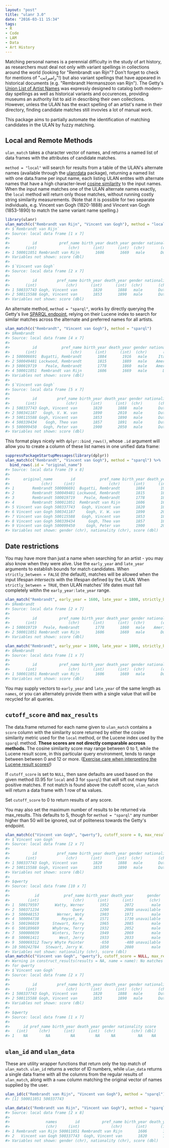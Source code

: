 ```yaml
---
layout: "post"
title: "ulanr 3.0"
date: "2016-03-11 15:34"
tags:
- R
- Code
- LAM
- Data
- Art History
---
```


Matching personal names is a perennial difficulty in the study of art history, as researchers must deal not only with variant spellings in collections around the world (looking for "Rembrandt van Rijn"? Don't forget to check for mentions of "رامبرانت"!) but also variant spellings that have appeared in historical documents (e.g. "Rembrandt Hermanszoon van Rijn").
The Getty's [Union List of Artist Names](http://www.getty.edu/research/tools/vocabularies/ulan/) was expressly designed to catalog both modern-day spellings as well as historical variants and occurences, providing museums an authority list to aid in describing their own collections.
However, unless the ULAN has the exact spelling of an artist's name in their directory, finding candidate matches still invovles a lot of manual work.

This package aims to partially automate the identification of matching candidates in the ULAN by fuzzy matching.

## Local and Remote Methods

`ulan_match` takes a character vector of names, and returns a named list of data frames with the attributes of candidate matches.

`method = "local"` will search for results from a table of the ULAN's alternate names (available through the [ulanrdata]() package), returning a named list with one data.frame per input name, each listing ULAN entites with alternate names that have a high character-level [cosine similarity](http://nlp.stanford.edu/IR-book/html/htmledition/dot-products-1.html) to the input names.
When the input name matches one of the ULAN alternate names exactly, the `local` method will return only those matches, without running costly string similarity measurements. (Note that it is possible for two separate individuals, e.g. Vincent van Gogh (1820-1888) and Vincent van Gogh (1853-1890) to match the same variant name spelling.)

```r
library(ulanr)
ulan_match(c("Rembrandt van Rijn", "Vincent van Gogh"), method = "local")
#> $`Rembrandt van Rijn`
#> Source: local data frame [1 x 7]
#>
#>          id          pref_name birth_year death_year gender nationality
#>       (int)              (chr)      (int)      (int)  (chr)       (chr)
#> 1 500011051 Rembrandt van Rijn       1606       1669   male       Dutch
#> Variables not shown: score (dbl)
#>
#> $`Vincent van Gogh`
#> Source: local data frame [2 x 7]
#>
#>          id         pref_name birth_year death_year gender nationality
#>       (int)             (chr)      (int)      (int)  (chr)       (chr)
#> 1 500337743 Gogh, Vincent van       1820       1888   male       Dutch
#> 2 500115588 Gogh, Vincent van       1853       1890   male       Dutch
#> Variables not shown: score (dbl)
```

An alternate method, `method = "sparql"`, works by directly querying the Getty's live [SPARQL endpoint](vocab.getty.edu/sparql), relying on their Lucene index to search for similar matches across the alternate and preferred names for all artists.

``` r
ulan_match(c("Rembrandt", "Vincent van Gogh"), method = "sparql")
#> $Rembrandt
#> Source: local data frame [4 x 7]
#>
#>          id           pref_name birth_year death_year gender nationality
#>       (int)               (chr)      (int)      (int)  (chr)       (chr)
#> 1 500006691  Bugatti, Rembrandt       1884       1916   male     Italian
#> 2 500049481 Lockwood, Rembrandt       1815       1889   male    American
#> 3 500019719    Peale, Rembrandt       1778       1860   male    American
#> 4 500011051  Rembrandt van Rijn       1606       1669   male       Dutch
#> Variables not shown: score (dbl)
#>
#> $`Vincent van Gogh`
#> Source: local data frame [5 x 7]
#>
#>          id         pref_name birth_year death_year gender nationality
#>       (int)             (chr)      (int)      (int)  (chr)       (chr)
#> 1 500337743 Gogh, Vincent van       1820       1888   male       Dutch
#> 2 500341187   Gogh, V. W. van       1890       2010   male       Dutch
#> 3 500115588 Gogh, Vincent van       1853       1890   male       Dutch
#> 4 500339434    Gogh, Theo van       1857       1891   male       Dutch
#> 5 500099450   Gogh, Peter van       1900       2050   male       Dutch
#> Variables not shown: score (dbl)
```

This format plays nicely with `dplyr::bind_rows()`, whose `.id` argument will allow you to create a column of these list names in one unified data frame:

``` r
suppressPackageStartupMessages(library(dplyr))
ulan_match(c("Rembrandt", "Vincent van Gogh"), method = "sparql") %>%
  bind_rows(.id = "original_name")
#> Source: local data frame [9 x 8]
#>
#>      original_name        id           pref_name birth_year death_year
#>              (chr)     (int)               (chr)      (int)      (int)
#> 1        Rembrandt 500006691  Bugatti, Rembrandt       1884       1916
#> 2        Rembrandt 500049481 Lockwood, Rembrandt       1815       1889
#> 3        Rembrandt 500019719    Peale, Rembrandt       1778       1860
#> 4        Rembrandt 500011051  Rembrandt van Rijn       1606       1669
#> 5 Vincent van Gogh 500337743   Gogh, Vincent van       1820       1888
#> 6 Vincent van Gogh 500341187     Gogh, V. W. van       1890       2010
#> 7 Vincent van Gogh 500115588   Gogh, Vincent van       1853       1890
#> 8 Vincent van Gogh 500339434      Gogh, Theo van       1857       1891
#> 9 Vincent van Gogh 500099450     Gogh, Peter van       1900       2050
#> Variables not shown: gender (chr), nationality (chr), score (dbl)
```

## Date restrictions

You may have more than just a name when searching for an artist - you may also know when they were alive.
Use the `early_year` and `late_year` arguments to establish bounds for match candidates.
When `strictly_between = FALSE` (the default), matches will be allowed when the input lifespan _intersects_ with the lifespan defined by the ULAN.
When `strictly_between = TRUE`, then ULAN matches' life dates must fall completely witihn the `early_year:late_year` range.

```r
ulan_match("Rembrandt", early_year = 1600, late_year = 1800, strictly_between = FALSE, method = "sparql")
#> $Rembrandt
#> Source: local data frame [2 x 7]
#>
#>          id          pref_name birth_year death_year gender nationality
#>       (int)              (chr)      (int)      (int)  (chr)       (chr)
#> 1 500019719   Peale, Rembrandt       1778       1860   male    American
#> 2 500011051 Rembrandt van Rijn       1606       1669   male       Dutch
#> Variables not shown: score (dbl)

ulan_match("Rembrandt", early_year = 1600, late_year = 1800, strictly_between = TRUE, method = "sparql")
#> $Rembrandt
#> Source: local data frame [1 x 7]
#>
#>          id          pref_name birth_year death_year gender nationality
#>       (int)              (chr)      (int)      (int)  (chr)       (chr)
#> 1 500011051 Rembrandt van Rijn       1606       1669   male       Dutch
#> Variables not shown: score (dbl)
```

You may supply vectors to `early_year` and `late_year` of the same length as `names`, or you can alternately provide them with a single value that will be recycled for all queries.

## `cutoff_score` and `max_results`

The data.frame returned for each name given to `ulan_match` contains a `score` column with the similarity score returned by either the cosine similarity metric used for the `local` method, or the Lucene index used by the `sparql` method.
**These scores are not directly comparable accross methods.**
The cosine similarity score may range between 0 to 1, while the Lucene result score, in this particular query environment, tends to range between between 0 and 12 or more.
([Exercise care when interpreting the Lucene result scores!](http://wiki.apache.org/lucene-java/ScoresAsPercentages))

If `cutoff_score` is set to `NULL`, then sane defaults are used based on the given method (0.95 for `local` and 3 for `sparql`) that will sift out many false positive matches.
If not match is found above the cutoff score, `ulan_match` will return a data frame with 1 row of `NA` values.

Set `cutoff_score` to 0 to return results of any score.

You may also set the maximum number of results to be returned via max_results.
This defaults to 5, though for `method = "sparql"` any number higher than 50 will be ignored, out of politeness towards the Getty's endpoint.

``` r
ulan_match(c("Vincent van Gogh", "qwerty"), cutoff_score = 0, max_results = 10, method = "local")
#> $`Vincent van Gogh`
#> Source: local data frame [2 x 7]
#>
#>          id         pref_name birth_year death_year gender nationality
#>       (int)             (chr)      (int)      (int)  (chr)       (chr)
#> 1 500337743 Gogh, Vincent van       1820       1888   male       Dutch
#> 2 500115588 Gogh, Vincent van       1853       1890   male       Dutch
#> Variables not shown: score (dbl)
#>
#> $qwerty
#> Source: local data frame [10 x 7]
#>
#>           id           pref_name birth_year death_year      gender
#>        (int)               (chr)      (int)      (int)       (chr)
#> 1  500179597       Watty, Werner       1952       2072        male
#> 2  500371234               Query       1200       2080 unavailable
#> 3  500048153        Werner, Woty       1903       1971        male
#> 4  500094738          Reyset, W.       1571       1730 unavailable
#> 5  500196019      Stewart, Kerry       1965       2085        male
#> 6  500189669      Whybrow, Terry       1932       2052        male
#> 7  500000039      Winters, Terry       1949       2069        male
#> 8  500061411         West, Jerry       1933       2033        male
#> 9  500069312 Towry Whyte Painter       -650       -480 unavailable
#> 10 500242784   Stewart, Jerry W.       1850       2080        male
#> Variables not shown: nationality (chr), score (dbl)
ulan_match(c("Vincent van Gogh", "qwerty"), cutoff_score = NULL, max_results = 10, method = "local")
#> Warning in construct_results(results = NA, name = name): No matches found
#> for qwerty
#> $`Vincent van Gogh`
#> Source: local data frame [2 x 7]
#>
#>          id         pref_name birth_year death_year gender nationality
#>       (int)             (chr)      (int)      (int)  (chr)       (chr)
#> 1 500337743 Gogh, Vincent van       1820       1888   male       Dutch
#> 2 500115588 Gogh, Vincent van       1853       1890   male       Dutch
#> Variables not shown: score (dbl)
#>
#> $qwerty
#> Source: local data frame [1 x 7]
#>
#>      id pref_name birth_year death_year gender nationality score
#>   (int)     (chr)      (int)      (int)  (chr)       (chr) (dbl)
#> 1    NA        NA         NA         NA     NA          NA    NA
```

## `ulan_id` and `ulan_data`

These are utility wrapper functions that return only the top match of `ulan_match`.
`ulan_id` returns a vector of ID numbers, while `ulan_data` returns a single data frame with all the columns from the regular results of `ulan_match`, along with a `name` column matching the original vector of names supplied by the user.

``` r
ulan_id(c("Rembrandt van Rijn", "Vincent van Gogh"), method = "sparql")
#> [1] 500011051 500337743

ulan_data(c("Rembrandt van Rijn", "Vincent van Gogh"), method = "sparql")
#> Source: local data frame [2 x 8]
#>
#>                names        id          pref_name birth_year death_year
#>                (chr)     (int)              (chr)      (int)      (int)
#> 1 Rembrandt van Rijn 500011051 Rembrandt van Rijn       1606       1669
#> 2   Vincent van Gogh 500337743  Gogh, Vincent van       1820       1888
#> Variables not shown: gender (chr), nationality (chr), score (dbl)
```

